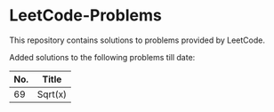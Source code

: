 # LeetCode-Problems
This repository contains solutions to problems provided by LeetCode.

Added solutions to the following problems till date:

| No. | Title |
| ------------- | ------------- |
| 69 | Sqrt(x) |
